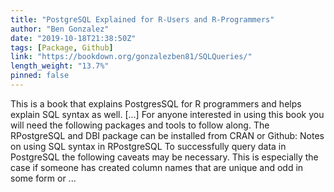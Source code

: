 ```yaml
---
title: "PostgreSQL Explained for R-Users and R-Programmers"
author: "Ben Gonzalez"
date: "2019-10-18T21:38:50Z"
tags: [Package, Github]
link: "https://bookdown.org/gonzalezben81/SQLQueries/"
length_weight: "13.7%"
pinned: false
---
```


This is a book that explains PostgresSQL for R programmers and helps explain SQL syntax as well. [...] For anyone interested in using this book you will need the following packages and tools to follow along. The RPostgreSQL and DBI package can be installed from CRAN or Github: Notes on using SQL syntax in RPostgreSQL To successfully query data in PostgreSQL the following caveats may be necessary. This is especially the case if someone has created column names that are unique and odd in some form or ...
